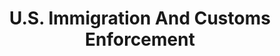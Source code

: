 ---
# This topic lives at
# https://digital.gov/topics/us-immigration-and-customs-enforcement

# Topic Title
title: "U.S. Immigration And Customs Enforcement"

# description — keep it short and clear
summary: ""

# Weight
weight: 1

# For more information on managing topics,
# see https://github.com/GSA/digitalgov.gov/wiki/topics
---